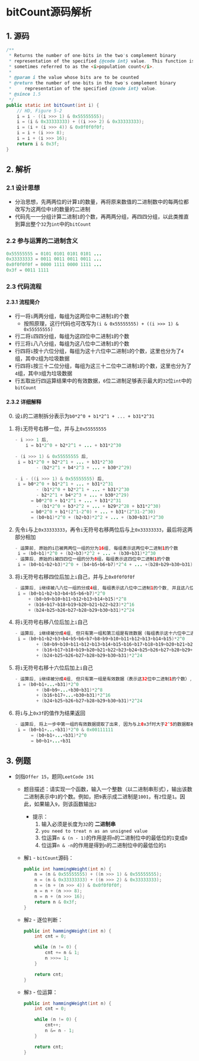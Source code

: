 # bitCount源码解析

## 1. 源码

```java
/**
 * Returns the number of one-bits in the two's complement binary
 * representation of the specified {@code int} value.  This function is
 * sometimes referred to as the <i>population count</i>.
 *
 * @param i the value whose bits are to be counted
 * @return the number of one-bits in the two's complement binary
 *     representation of the specified {@code int} value.
 * @since 1.5
 */
public static int bitCount(int i) {
    // HD, Figure 5-2
    i = i - ((i >>> 1) & 0x55555555);
    i = (i & 0x33333333) + ((i >>> 2) & 0x33333333);
    i = (i + (i >>> 4)) & 0x0f0f0f0f;
    i = i + (i >>> 8);
    i = i + (i >>> 16);
    return i & 0x3f;
}
```

## 2. 解析

### 2.1 设计思想

- 分治思想，先两两位的计算`1`的数量，再将原来数值的二进制数中的每两位都改写为这两位中`1`的数量的二进制
- 代码先一一分组计算二进制`1`的个数，再两两分组，再四四分组，以此类推直到算出整个`32`为`int`中的`bitCount`

### 2.2 参与运算的二进制含义

```java
0x55555555 = 0101 0101 0101 0101 ...
0x33333333 = 0011 0011 0011 0011 ...
0x0f0f0f0f = 0000 1111 0000 1111 ...
0x3f = 0011 1111
```

### 2.3 代码流程

#### 2.3.1 流程简介

- 行一将`i`两两分组，每组为这两位中二进制`1`的个数
  - 按照原理，这行代码也可改写为`(i & 0x55555555) + ((i >>> 1) & 0x55555555)`
- 行二将`i`四四分组，每组为这四位中二进制`1`的个数
- 行三将`i`八八分组，每组为这八位中二进制`1`的个数
- 行四将`i`按十六位分组，每组为这十六位中二进制`1`的个数，这里也分为了`4`组，其中`2`组为垃圾数据
- 行四将`i`按三十二位分组，每组为这三十二位中二进制`1`的个数，这里也分为了`4`组，其中`3`组为垃圾数据
- 行五取出行四运算结果中的有效数据，`6`位二进制足够表示最大的`32`位`int`中的`bitCount`

#### 2.3.2 详细解释

0. 设`i`的二进制拆分表示为`b0*2^0 + b1*2^1 + ... + b31*2^31`

1. 将`i`无符号右移一位，并与上`0x55555555`

   ```java
   - i >>> 1 后,
       i = b1*2^0 + b2*2^1 + ... + b31*2^30
           
   - (i >>> 1) & 0x55555555 后,
   	i = b1*2^0 + b2*2^1 + ... + b31*2^30
           - (b2*2^1 + b4*2^3 + ... + b30*2^29)
           
   - i - ((i >>> 1) & 0x55555555) 后,
   	i = b0*2^0 + b1*2^1 + ... + b31*2^31
           - (b1*2^0 + b2*2^1 + ... + b31*2^30
           - b2*2^1 + b4*2^3 + ... + b30*2^29)
         = b0*2^0 + b1*2^1 + ... + b31*2^31
           - (b1*2^0 + b3*2^2 + ... + b29*2^28 + b31*2^30)
         = b0*2^0 + b1*(2^1-2^0) + ... + b31*(2^31-2^30)
         = (b0+b1)*2^0 + (b2+b3)*2^2 + ... + (b30+b31)*2^30
   ```

2. 先令`i`与上`0x33333333`，再令`i`无符号右移两位后与上`0x33333333`，最后将这两部分相加

   ```java
   - 运算前, 原始的i已被两两位一组的分为16组, 每组表示这两位中二进制1的个数
   	i = (b0+b1)*2^0 + (b2+b3)*2^2 + ... + (b30+b31)*2^30
   - 运算后, 原始的i被四四位一组的分为8组，每组表示这四位中二进制1的个数
   	i = (b0+b1+b2+b3)*2^0 + (b4+b5+b6+b7)*2^4 + ... +(b28+b29+b30+b31)*2^28
   ```

3. 将`i`无符号右移四位后加上`i`自己，并与上`0x0f0f0f0f`

   ```java
   - 运算后, i继续被八八位一组的分成4组, 每组表示这八位中二进制1的个数, 并且这八位中的前四位为0,, 因为4位二进制足够表示出每组中最大的数字8
   	i = (b0+b1+b2+b3+b4+b5+b6+b7)*2^0
       	+ (b8+b9+b10+b11+b12+b13+b14+b15)*2^8
       	+ (b16+b17+b18+b19+b20+b21+b22+b23)*2^16
       	+ (b24+b25+b26+b27+b28+b29+b30+b31)*2^24
   ```

4. 将`i`无符号右移八位后加上`i`自己

   ```java
   - 运算后, i继续被分成4组, 但只有第一组和第三组是有效数据（每组表示这十六位中二进制1的个数）, 其他组为垃圾数据
   	i = (b0+b1+b2+b3+b4+b5+b6+b7+b8+b9+b10+b11+b12+b13+b14+b15)*2^0
           + (b8+b9+b10+b11+b12+b13+b14+b15+b16+b17+b18+b19+b20+b21+b22+b23)*2^8
           + (b16+b17+b18+b19+b20+b21+b22+b23+b24+b25+b26+b27+b28+b29+b30+b31)*2^16
           + (b24+b25+b26+b27+b28+b29+b30+b31)*2^24
   ```

5. 将`i`无符号右移十六位后加上`i`自己

   ```java
   - 运算后, i继续被分成4组, 但只有第一组是有效数据（表示这32位中二进制1的个数）, 其他组为垃圾数据
   	i = (b0+b1+...+b31)*2^0
           + (b8+b9+...+b30+b31)*2^8
           + (b16+b17+...+b30+b31)*2^16
           + (b24+b25+b26+b27+b28+b29+b30+b31)*2^24
   ```

6. 将`i`与上`0x3f`的值作为结果返回

   ```java
   - 运算后, 将上一步中第一组的有效数据提取了出来, 因为与上0x3f时大于2^5的数据都被置0, 而6位二进制足够表示32位int中的最大bitCount, 即32
   	i = (b0+b1+...+b31)*2^0 & 0x00111111
         = (b0+b1+...+b31)*2^0
         = b0+b1+...+b31
   ```

## 3. 例题

- 剑指`Offer 15`，题同`LeetCode 191`

  - 题目描述：请实现一个函数，输入一个整数（以二进制串形式），输出该数二进制表示中`1`的个数。例如，把`9`表示成二进制是`1001`，有`2`位是`1`。因此，如果输入`9`，则该函数输出`2`

    - 提示：
      1. 输入必须是长度为`32`的 **二进制串** 
      2. `you need to treat n as an unsigned value`
      3. 位运算`n & (n - 1)`的作用是将`n`的二进制位中的最低位的`1`变成`0`
      4. 位运算`n & -n`的作用是得到`n`的二进制位中的最低位的`1`

  - 解`1` - `bitCount`源码：

    ```java
    public int hammingWeight(int n) {
        n = (n & 0x55555555) + ((n >>> 1) & 0x55555555);
        n = (n & 0x33333333) + ((n >>> 2) & 0x33333333);
        n = (n + (n >>> 4)) & 0x0f0f0f0f;
        n = n + (n >>> 8);
        n = n + (n >>> 16);
        return n & 0x3f;
    }
    ```

  - 解`2` - 逐位判断：

    ```java
    public int hammingWeight(int n) {
        int cnt = 0;
    
        while (n != 0) {
            cnt += n & 1;
            n >>>= 1;
        }
    
        return cnt;
    }
    ```

  - 解`3` - 位运算：

    ```java
    public int hammingWeight(int n) {
        int cnt = 0;
    
        while (n != 0) {
            cnt++;
            n &= n - 1;
        }
    
        return cnt;
    }
    ```

